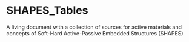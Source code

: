 # SHAPES_Tables
A living document with a collection of sources for active materials and concepts of Soft-Hard Active-Passive Embedded Structures (SHAPES)
